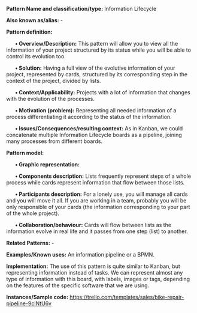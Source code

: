 **Pattern Name and classification/type:** Information Lifecycle

**Also known as/alias:** - 


**Pattern definition:**

&nbsp;&nbsp;&nbsp;&nbsp;&nbsp;&nbsp;**•	Overview/Description:** This pattern will allow you to view all the information of your project structured by its status while you will be able to control its evolution too.

&nbsp;&nbsp;&nbsp;&nbsp;&nbsp;&nbsp;**•	Solution:** Having a full view of the evolutive information of your project, represented by cards, structured by its corresponding step in the context of the project, divided by lists.

&nbsp;&nbsp;&nbsp;&nbsp;&nbsp;&nbsp;**•	Context/Applicability:** Projects with a lot of information that changes with the evolution of the processes.

&nbsp;&nbsp;&nbsp;&nbsp;&nbsp;&nbsp;**•	Motivation (problem):** Representing all needed information of a process differentiating it according to the status of the information.

&nbsp;&nbsp;&nbsp;&nbsp;&nbsp;&nbsp;**•	Issues/Consequences/resulting context:** As in Kanban, we could concatenate multiple Information Lifecycle boards as a pipeline, joining many processes from different boards.


**Pattern model:**

&nbsp;&nbsp;&nbsp;&nbsp;&nbsp;&nbsp;**•	Graphic representation:**


&nbsp;&nbsp;&nbsp;&nbsp;&nbsp;&nbsp;**•	Components description:** Lists frequently represent steps of a whole process while cards represent information that flow between those lists.

&nbsp;&nbsp;&nbsp;&nbsp;&nbsp;&nbsp;**•	Participants description:** For a lonely use, you will manage all cards and you will move it all. If you are working in a team, probably you will be only responsible of your cards (the information corresponding to your part of the whole project).

&nbsp;&nbsp;&nbsp;&nbsp;&nbsp;&nbsp;**•	Collaboration/behaviour:** Cards will flow between lists as the information evolve in real life and it passes from one step (list) to another. 


**Related Patterns:** -

**Examples/Known uses:** An information pipeline or a BPMN.

**Implementation:** The use of this pattern is quite similar to Kanban, but representing information instead of tasks. We can represent almost any type of information with this board, with labels, images or tags, depending on the features of the specific software that we are using.

**Instances/Sample code:** https://trello.com/templates/sales/bike-repair-pipeline-9clNtU6v
